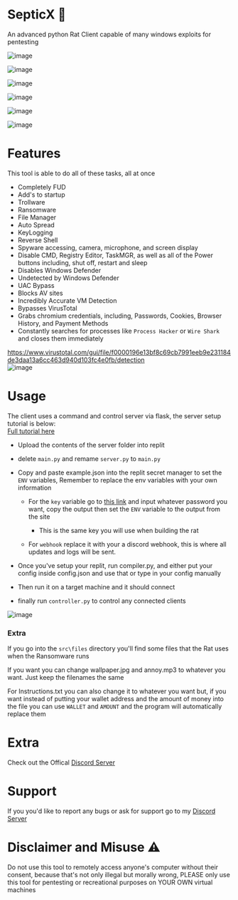 # SepticX 🐀

An advanced python Rat Client capable of many windows exploits for pentesting

![image](https://github.com/TheonlyIcebear/SepticX/assets/78031685/f450d92d-a3d4-4117-a3b6-81c40dd09825)

![image](https://github.com/user-attachments/assets/62f919b1-b974-42d2-abe6-dfb6e56e1c4a)

![image](https://github.com/user-attachments/assets/d1b42077-b80d-4c4e-93a4-a84508e558de)

![image](https://github.com/user-attachments/assets/62df1880-c193-4409-804b-33980a53b920)

![image](https://github.com/TheonlyIcebear/SepticX/assets/78031685/191cc65e-0fa4-4946-a62f-6782ef6fa1c1)

![image](https://github.com/TheonlyIcebear/SepticX/assets/78031685/37aebb7b-fb65-4ffe-ac57-45a2515fd473)



# Features

This tool is able to do all of these tasks, all at once

 - Completely FUD
 - Add's to startup
 - Trollware
 - Ransomware
 - File Manager
 - Auto Spread
 - KeyLogging
 - Reverse Shell
 - Spyware accessing, camera, microphone, and screen display
 - Disable CMD, Registry Editor, TaskMGR, as well as all of the Power buttons including, shut off, restart and sleep
 - Disables Windows Defender
 - Undetected by Windows Defender
 - UAC Bypass
 - Blocks AV sites
 - Incredibly Accurate VM Detection
 - Bypasses VirusTotal
 - Grabs chromium credentials, including, Passwords, Cookies, Browser History, and Payment Methods
 - Constantly searches for processes like `Process Hacker` or `Wire Shark` and closes them immediately

https://www.virustotal.com/gui/file/f0000196e13bf8c69cb7991eeb9e231184de3daa13a6cc463d940d103fc4e0fb/detection <br>
![image](https://github.com/TheonlyIcebear/SepticX/assets/78031685/e9782a60-d1da-43b4-89dc-c9b76cf2ec43)


# Usage


The client uses a command and control server via flask, the server setup tutorial is below: <br>
[Full tutorial here](https://www.veed.io/view/051c67a5-13a0-46bd-869f-1709f72eed36?panel=share)


 - Upload the contents of the server folder into replit
 - delete `main.py` and remame `server.py` to `main.py`

 - Copy and paste example.json into the replit secret manager to set the `ENV` variables, Remember to replace the env variables with your own information
    - For the `key` variable go to [this link](https://emn178.github.io/online-tools/sha256.html) and input whatever password you want, copy the output then set the `ENV` variable to the output from the site 
    
        - This is the same key you will use when building the rat

    - For `webhook` replace it with your a discord webhook, this is where all updates and logs will be sent.

 - Once you've setup your replit, run compiler.py, and either put your config inside config.json and use that or type in your config manually

 - Then run it on a target machine and it should connect

 - finally run `controller.py` to control any connected clients

![image](https://github.com/user-attachments/assets/6bd55cd1-bb6c-4bf9-80bc-7dbd20024993)


### Extra

If you go into the `src\files` directory you'll find some files that the Rat uses when the Ransomware runs

If you want you can change wallpaper.jpg and annoy.mp3 to whatever you want. Just keep the filenames the same

For Instructions.txt you can also change it to whatever you want but, if you want instead of putting your wallet address and the amount of money into the file you can use `WALLET` and `AMOUNT` and the program will automatically replace them

# Extra

Check out the Offical [Discord Server](https://discord.gg/3xh6ku7HxX)

# Support
If you you'd like to report any bugs or ask for support go to my [Discord Server](https://discord.gg/3xh6ku7HxX)

# Disclaimer and Misuse ⚠

Do not use this tool to remotely access anyone's computer without their consent, because that's not only illegal but morally wrong, PLEASE only use this tool for pentesting or recreational purposes on YOUR OWN virtual machines
